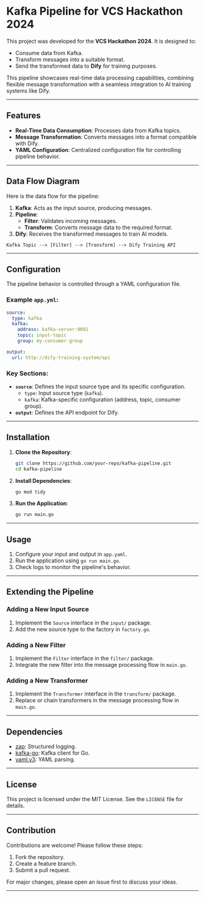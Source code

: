 # Kafka Pipeline for VCS Hackathon 2024

This project was developed for the **VCS Hackathon 2024**. It is designed to:
- Consume data from Kafka.
- Transform messages into a suitable format.
- Send the transformed data to **Dify** for training purposes.

This pipeline showcases real-time data processing capabilities, combining flexible message transformation with a seamless integration to AI training systems like Dify.

---

## Features

- **Real-Time Data Consumption**: Processes data from Kafka topics.
- **Message Transformation**: Converts messages into a format compatible with Dify.
- **YAML Configuration**: Centralized configuration file for controlling pipeline behavior.

---

## Data Flow Diagram

Here is the data flow for the pipeline:

1. **Kafka**: Acts as the input source, producing messages.
2. **Pipeline**:
   - **Filter**: Validates incoming messages.
   - **Transform**: Converts message data to the required format.
3. **Dify**: Receives the transformed messages to train AI models.

```
Kafka Topic --> [Filter] --> [Transform] --> Dify Training API
```

---

## Configuration

The pipeline behavior is controlled through a YAML configuration file.

### Example `app.yml`:
```yaml
source:
  type: kafka
  kafka:
    address: kafka-server:9092
    topic: input-topic
    group: my-consumer-group

output:
  url: http://dify-training-system/api
```

### Key Sections:
- **`source`**: Defines the input source type and its specific configuration.
  - `type`: Input source type (`kafka`).
  - `kafka`: Kafka-specific configuration (address, topic, consumer group).
- **`output`**: Defines the API endpoint for Dify.

---

## Installation

1. **Clone the Repository**:
   ```bash
   git clone https://github.com/your-repo/kafka-pipeline.git
   cd kafka-pipeline
   ```

2. **Install Dependencies**:
   ```bash
   go mod tidy
   ```

3. **Run the Application**:
   ```bash
   go run main.go
   ```

---

## Usage

1. Configure your input and output in `app.yaml`.
2. Run the application using `go run main.go`.
3. Check logs to monitor the pipeline's behavior.

---

## Extending the Pipeline

### Adding a New Input Source
1. Implement the `Source` interface in the `input/` package.
2. Add the new source type to the factory in `factory.go`.

### Adding a New Filter
1. Implement the `Filter` interface in the `filter/` package.
2. Integrate the new filter into the message processing flow in `main.go`.

### Adding a New Transformer
1. Implement the `Transformer` interface in the `transform/` package.
2. Replace or chain transformers in the message processing flow in `main.go`.

---

## Dependencies

- [zap](https://github.com/uber-go/zap): Structured logging.
- [kafka-go](https://github.com/segmentio/kafka-go): Kafka client for Go.
- [yaml.v3](https://pkg.go.dev/gopkg.in/yaml.v3): YAML parsing.

---

## License

This project is licensed under the MIT License. See the `LICENSE` file for details.

---

## Contribution

Contributions are welcome! Please follow these steps:
1. Fork the repository.
2. Create a feature branch.
3. Submit a pull request.

For major changes, please open an issue first to discuss your ideas.

---

